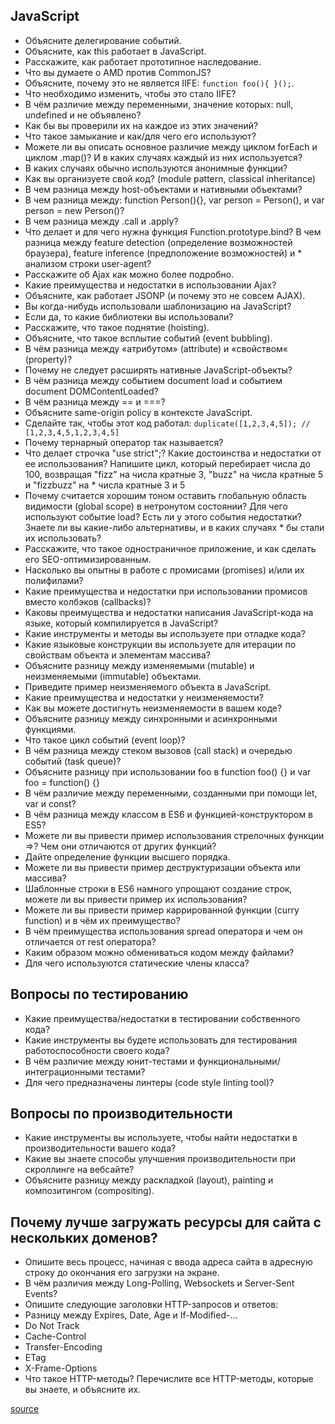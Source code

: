 ## JavaScript
* Объясните делегирование событий.
* Объясните, как this работает в JavaScript.
* Расскажите, как работает прототипное наследование.
* Что вы думаете о AMD против CommonJS?
* Объясните, почему это не является IIFE: `function foo(){ }();`.
 * Что необходимо изменить, чтобы это стало IIFE?
* В чём различие между переменными, значение которых: null, undefined и не объявлено?
 * Как бы вы проверили их на каждое из этих значений?
* Что такое замыкание и как/для чего его используют?
* Можете ли вы описать основное различие между циклом forEach и циклом .map()? И в каких случаях каждый из них используется?
* В каких случаях обычно используются анонимные функции?
* Как вы организуете свой код? (module pattern, classical inheritance)
* В чем разница между host-объектами и нативными объектами?
* В чем разница между: function Person(){}, var person = Person(), и var person = new Person()?
* В чем разница между .call и .apply?
* Что делает и для чего нужна функция Function.prototype.bind?
В чем разница между feature detection (определение возможностей браузера), feature inference (предположение возможностей) и * анализом строки user-agent?
* Расскажите об Ajax как можно более подробно.
* Какие преимущества и недостатки в использовании Ajax?
* Объясните, как работает JSONP (и почему это не совсем AJAX).
* Вы когда-нибудь использовали шаблонизацию на JavaScript?
* Если да, то какие библиотеки вы использовали?
* Расскажите, что такое поднятие (hoisting).
* Объясните, что такое всплытие событий (event bubbling).
* В чём разница между «атрибутом» (attribute) и «свойством« (property)?
* Почему не следует расширять нативные JavaScript-объекты?
* В чём разница между событием document load и событием document DOMContentLoaded?
* В чём разница между == и ===?
* Объясните same-origin policy в контексте JavaScript.
* Сделайте так, чтобы этот код работал:
`duplicate([1,2,3,4,5]); // [1,2,3,4,5,1,2,3,4,5]`
* Почему тернарный оператор так называется?
* Что делает строчка "use strict";? Какие достоинства и недостатки от ее использования?
Напишите цикл, который перебирает числа до 100, возвращая "fizz" на числа кратные 3, "buzz" на числа кратные 5 и "fizzbuzz" на * числа кратные 3 и 5
* Почему считается хорошим тоном оставить глобальную область видимости (global scope) в нетронутом состоянии?
Для чего используют событие load? Есть ли у этого события недостатки? Знаете ли вы какие-либо альтернативы, и в каких случаях * бы стали их использовать?
* Расскажите, что такое одностраничное приложение, и как сделать его SEO-оптимизированным.
* Насколько вы опытны в работе с промисами (promises) и/или их полифилами?
* Какие преимущества и недостатки при использовании промисов вместо колбэков (callbacks)?
* Каковы преимущества и недостатки написания JavaScript-кода на языке, который компилируется в JavaScript?
* Какие инструменты и методы вы используете при отладке кода?
* Какие языковые конструкции вы используете для итерации по свойствам объекта и элементам массива?
* Объясните разницу между изменяемыми (mutable) и неизменяемыми (immutable) объектами.
 * Приведите пример неизменяемого объекта в JavaScript.
 * Какие преимущества и недостатки у неизменяемости?
 * Как вы можете достигнуть неизменяемости в вашем коде?
* Объясните разницу между синхронными и асинхронными функциями.
 * Что такое цикл событий (event loop)?
* В чём разница между стеком вызовов (call stack) и очередью событий (task queue)?
* Объясните разницу при использовании foo в function foo() {} и var foo = function() {}
* В чём различие между переменными, созданными при помощи let, var и const?
* В чём разница между классом в ES6 и функцией-конструктором в ES5?
* Можете ли вы привести пример использования стрелочных функции =>? Чем они отличаются от других функций?
* Дайте определение функции высшего порядка.
* Можете ли вы привести пример деструктуризации объекта или массива?
* Шаблонные строки в ES6 намного упрощают создание строк, можете ли вы привести пример их использования?
* Можете ли вы привести пример каррированной функции (curry function) и в чём их преимущество?
* В чём преимущества использования spread оператора и чем он отличается от rest оператора?
* Каким образом можно обмениваться кодом между файлами?
* Для чего используются статические члены класса?

## Вопросы по тестированию
* Какие преимущества/недостатки в тестировании собственного кода?
* Какие инструменты вы будете использовать для тестирования работоспособности своего кода?
* В чём различие между юнит-тестами и функциональными/интеграционными тестами?
* Для чего предназначены линтеры (code style linting tool)?

## Вопросы по производительности
* Какие инструменты вы используете, чтобы найти недостатки в производительности вашего кода?
* Какие вы знаете способы улучшения производительности при скроллинге на вебсайте?
* Объясните разницу между раскладкой (layout), painting и композитингом (compositing).

## Почему лучше загружать ресурсы для сайта с нескольких доменов?
* Опишите весь процесс, начиная с ввода адреса сайта в адресную строку до окончания его загрузки на экране.
* В чём различия между Long-Polling, Websockets и Server-Sent Events?
* Опишите следующие заголовки HTTP-запросов и ответов:
 * Разницу между Expires, Date, Age и If-Modified-...
 * Do Not Track
 * Cache-Control
 * Transfer-Encoding
 * ETag
 * X-Frame-Options
* Что такое HTTP-методы? Перечислите все HTTP-методы, которые вы знаете, и объясните их.

[source](https://github.com/h5bp/Front-end-Developer-Interview-Questions/tree/master/src/translations/russian#js)